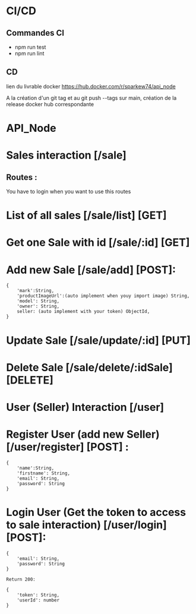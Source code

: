# CI/CD

## Commandes CI
- npm run test
- npm run lint

## CD 
lien du livrable docker
https://hub.docker.com/r/sparkew74/api_node

A la création d'un git tag et au git push --tags sur main, création de la release docker hub correspondante

# API_Node

# Sales interaction [/sale]

## Routes : 

You have to login when you want to use this routes

# List of all sales [/sale/list] [GET]

# Get one Sale with id [/sale/:id] [GET]

# Add new Sale [/sale/add] [POST]:

    {
        'mark':String,
        'productImageUrl':(auto implement when youy import image) String,
        'model': String,
        'owner': String,
        seller: (auto implement with your token) ObjectId, 
    }

# Update Sale [/sale/update/:id] [PUT]

# Delete Sale [/sale/delete/:idSale] [DELETE]

# User (Seller) Interaction [/user]

# Register User (add new Seller) [/user/register] [POST] :

    {
        'name':String,
        'firstname': String,
        'email': String,
        'password': String
    }

# Login User (Get the token to access to sale interaction) [/user/login] [POST]:

    {
        'email': String,
        'password': String
    }

    Return 200:

    {
        'token': String,
        'userId': number 
    }

